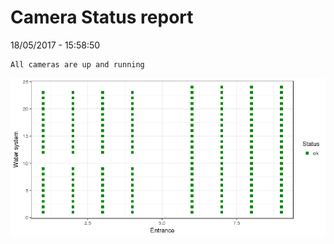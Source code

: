 Camera Status report
================
18/05/2017 - 15:58:50

    All cameras are up and running

![](camreport_files/figure-markdown_github/unnamed-chunk-2-1.png)
